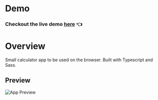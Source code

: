 # Demo
### Checkout the live demo [here](https://calculator-akk.pages.dev/) 👈

# Overview
Small calculator app to be used on the browser. Built with Typescript and Sass. 

## Preview
![App Preview](https://i.imgur.com/0MnWnuC.png)

